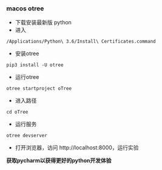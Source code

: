 ### macos otree

- 下载安装最新版 python
- 进入

```
/Applications/Python\ 3.6/Install\ Certificates.command
```

- 安装otree

```
pip3 install -U otree
```

- 运行otree

```
otree startproject oTree
```

- 进入路径

```
cd oTree
```

- 运行服务

```
otree devserver
```

- 打开浏览器，访问 http://localhost:8000，运行实验

**获取pycharm以获得更好的python开发体验**